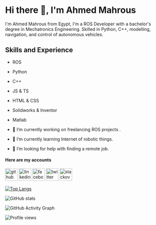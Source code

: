 

# Hi there 👋, I'm Ahmed Mahrous

I'm Ahmed Mahrous from Egypt, I'm a ROS Developer with a bachelor's degree in Mechatronics Engineering. Skilled in Python, C++, modelling, navigation, and control of autonomous vehicles.

## Skills and Experience
- ROS
- Python
- C++
- JS & TS
- HTML & CSS
- Solidworks & Inventor
- Matlab

- 🔭 I’m currently working on freelancing ROS projects . 
- 🌱 I’m currently learning Internet of robotic things. 
- 🤔 I’m looking for help with finding a remote job. 

#### Here are my accounts
[<img src='https://cdn.jsdelivr.net/npm/simple-icons@3.0.1/icons/github.svg' alt='github' height='40'>](https://github.com/AMahrous)  [<img src='https://cdn.jsdelivr.net/npm/simple-icons@3.0.1/icons/linkedin.svg' alt='linkedin' height='40'>](https://www.linkedin.com/in/ahmed-mahrous-396079129/)  [<img src='https://cdn.jsdelivr.net/npm/simple-icons@3.0.1/icons/facebook.svg' alt='facebook' height='40'>](https://www.facebook.com/ahmed.mahrous.58152)  [<img src='https://cdn.jsdelivr.net/npm/simple-icons@3.0.1/icons/twitter.svg' alt='twitter' height='40'>](https://twitter.com/amahrous10)  [<img src='https://cdn.jsdelivr.net/npm/simple-icons@3.0.1/icons/stackoverflow.svg' alt='stackoverflow' height='40'>](https://stackoverflow.com/users/16568605/ahmed-mahrous)  

[![Top Langs](https://github-readme-stats.vercel.app/api/top-langs/?username=AMahrous)](https://github.com/anuraghazra/github-readme-stats)

![GitHub stats](https://github-readme-stats.vercel.app/api?username=AMahrous&show_icons=true)  

![GitHub Activity Graph](https://activity-graph.herokuapp.com/graph?username=AMahrous)  

![Profile views](https://gpvc.arturio.dev/AMahrous)
